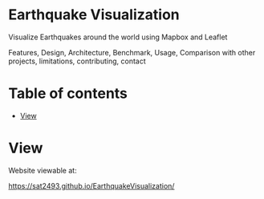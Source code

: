 # Earthquake Visualization

Visualize Earthquakes around the world using Mapbox and Leaflet 

Features, Design, Architecture, Benchmark, Usage, Comparison with other projects, limitations, contributing, contact

Table of contents
=================

<!--ts-->
   * [View](#View)
<!--te-->

# View

Website viewable at:

https://sat2493.github.io/EarthquakeVisualization/
